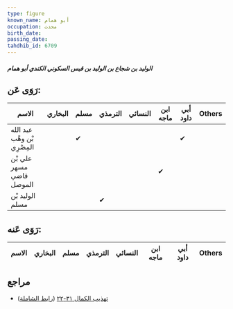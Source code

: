 ```yaml
---
type: figure
known_name: أبو همام
occupation: محدث
birth_date:
passing_date:
tahdhib_id: 6709
---
```

##### الوليد بن شجاع بن الوليد بن قيس السكوني الكندي أبو همام

## رَوَى عَن:
| الاسم                       | البخاري | مسلم | الترمذي | النسائي | ابن ماجه | أبي داود | Others |
| --------------------------- | ------- | ---- | ------- | ------- | -------- | -------- | ------ |
| عبد الله بْن وهْب المِصْرِي |         | ✔    |         |         |          | ✔        |        |
| علي بْن مسهر قاضي الموصل    |         |      |         |         | ✔        |          |        |
| الوليد بْن مسلم             |         |      | ✔       |         |          |          |        |
## رَوَى عَنه:
| الاسم | البخاري | مسلم | الترمذي | النسائي | ابن ماجه | أبي داود | Others |
| ----- | ------- | ---- | ------- | ------- | -------- | -------- | ------ |
## مراجع
- [تهذيب الكمال ٣١-٢٢](obsidian://open?vault=Tahdhib-al-Kamal&file=Figures/٦٧٠٩-الوليد%20بن%20شجاع%20بن%20الوليد%20بن%20قيس%20السكوني%20الكندي%20أبو%20همام) ([رابط الشاملة](https://shamela.ws/book/3722/16570))